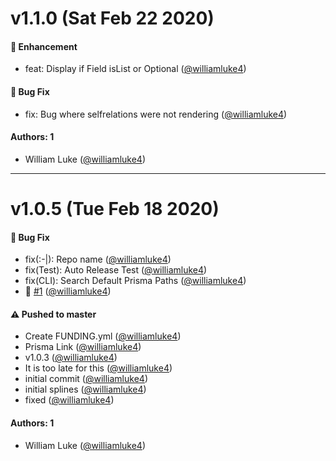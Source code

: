 # v1.1.0 (Sat Feb 22 2020)

#### 🚀  Enhancement

- feat: Display if Field isList or Optional  ([@williamluke4](https://github.com/williamluke4))

#### 🐛  Bug Fix

- fix: Bug where selfrelations were not rendering  ([@williamluke4](https://github.com/williamluke4))

#### Authors: 1

- William Luke ([@williamluke4](https://github.com/williamluke4))

---

# v1.0.5 (Tue Feb 18 2020)

#### 🐛  Bug Fix

- fix(:-|): Repo name  ([@williamluke4](https://github.com/williamluke4))
- fix(Test): Auto Release Test  ([@williamluke4](https://github.com/williamluke4))
- fix(CLI): Search Default Prisma Paths  ([@williamluke4](https://github.com/williamluke4))
- 🐉 [#1](https://github.com/williamluke4/prisma-viewer/pull/1) ([@williamluke4](https://github.com/williamluke4))

#### ⚠️  Pushed to master

- Create FUNDING.yml  ([@williamluke4](https://github.com/williamluke4))
- Prisma Link  ([@williamluke4](https://github.com/williamluke4))
- v1.0.3  ([@williamluke4](https://github.com/williamluke4))
- It is too late for this  ([@williamluke4](https://github.com/williamluke4))
- initial commit  ([@williamluke4](https://github.com/williamluke4))
- initial splines  ([@williamluke4](https://github.com/williamluke4))
- fixed  ([@williamluke4](https://github.com/williamluke4))

#### Authors: 1

- William Luke ([@williamluke4](https://github.com/williamluke4))